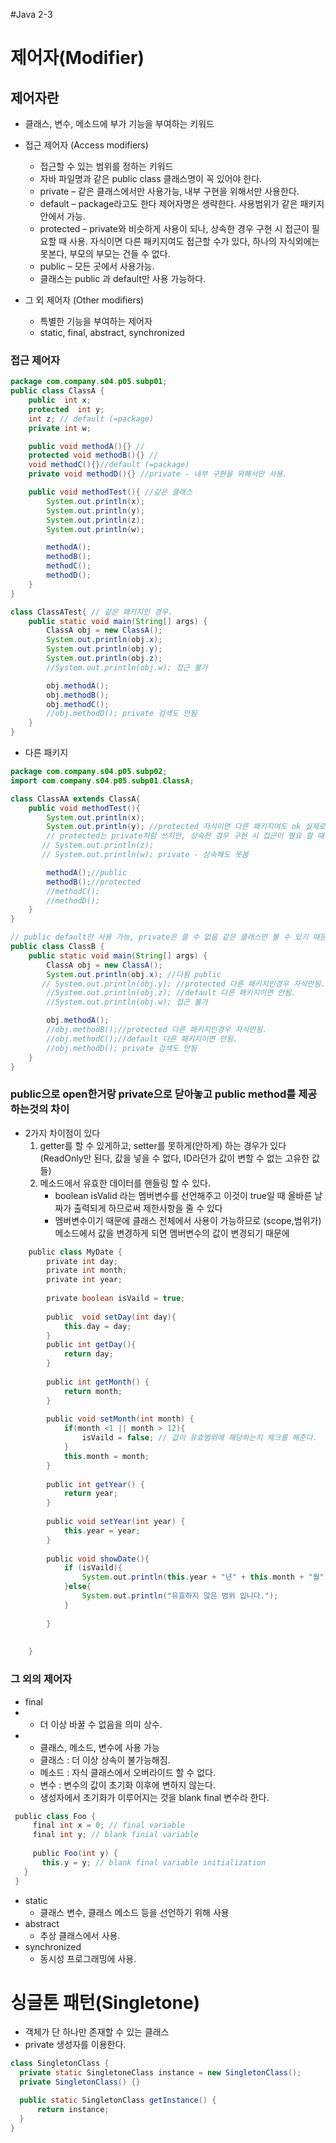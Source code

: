 #Java 2-3
# 제어자(Modifier)
## 제어자란
* 클래스, 변수, 메소드에 부가 기능을 부여하는 키워드
* 접근 제어자 (Access modifiers)
   * 접근할 수 있는 범위를 정하는 키워드
   * 자바 파일명과 같은 public class 클래스명이 꼭 있어야 한다.
   * private – 같은 클래스에서만 사용가능, 내부 구현을 위해서만 사용한다.
   * default – package라고도 한다 제어자명은 생략한다. 사용범위가 같은 패키지안에서 가능.
   * protected – private와 비슷하게 사용이 되나, 상속한 경우 구현 시 접근이 필요할 때 사용.
               자식이면 다른 패키지여도 접근할 수가 있다, 하나의 자식외에는 못본다, 부모의 부모는 건들 수 없다.
   * public – 모든 곳에서 사용가능.
   * 클래스는 public 과 default만 사용 가능하다.
   
* 그 외 제어자 (Other modifiers)
   * 특별한 기능을 부여하는 제어자
   * static, final, abstract, synchronized
### 접근 제어자
````java
package com.company.s04.p05.subp01;
public class ClassA {
    public  int x;
    protected  int y;
    int z; // default (=package)
    private int w;

    public void methodA(){} //
    protected void methodB(){} //
    void methodC(){}//default (=package)
    private void methodD(){} //private - 내부 구현을 위해서만 사용.

    public void methodTest(){ //같은 클래스
        System.out.println(x);
        System.out.println(y);
        System.out.println(z);
        System.out.println(w);

        methodA();
        methodB();
        methodC();
        methodD();
    }
}

class ClassATest{ // 같은 패키지인 경우.
    public static void main(String[] args) {
        ClassA obj = new ClassA();
        System.out.println(obj.x);
        System.out.println(obj.y);
        System.out.println(obj.z);
        //System.out.println(obj.w); 접근 불가

        obj.methodA();
        obj.methodB();
        obj.methodC();
        //obj.methodD(); private 검색도 안됨
    }
}
````
* 다른 패키지
````java
package com.company.s04.p05.subp02;
import com.company.s04.p05.subp01.ClassA;

class ClassAA extends ClassA{
    public void methodTest(){
        System.out.println(x);
        System.out.println(y); //protected 자식이면 다른 패키지여도 ok 실제로 많이 씀. 하나의 자식 외에는 못봄. 부모의 부모는 건들 수 없음.(자바특성)
        // protected는 private처럼 쓰지만, 상속한 경우 구현 시 접근이 필요 할 때 사용.
       // System.out.println(z);
       // System.out.println(w); private - 상속해도 못봄

        methodA();//public
        methodB();//protected
        //methodC();
        //methodD();
    }
}

// public default만 사용 가능, private은 쓸 수 없음 같은 클래스만 볼 수 있기 때문에 다른 클래스라는 개념이 없기 때문에. protected도 사용 불가.
public class ClassB {
    public static void main(String[] args) {
        ClassA obj = new ClassA();
        System.out.println(obj.x); //다됨 public
       // System.out.println(obj.y); //protected 다른 패키지인경우 자식만됨.
        //System.out.println(obj.z); //default 다른 패키지이면 안됨.
        //System.out.println(obj.w); 접근 불가

        obj.methodA();
        //obj.methodB();//protected 다른 패키지인경우 자식만됨.
        //obj.methodC();//default 다른 패키지이면 안됨.
        //obj.methodD(); private 검색도 안됨
    }
}
```` 
### public으로 open한거랑 private으로 닫아놓고 public method를 제공하는것의 차이
* 2가지 차이점이 있다
  1. getter를 할 수 있게하고, setter를 못하게(안하게) 하는 경우가 있다 (ReadOnly만 된다, 값을 넣을 수 없다, ID라던가 값이 변할 수 없는 고유한 값들)
  2. 메소드에서 유효한 데이터를 핸들링 할 수 있다.
     * boolean isValid 라는 멤버변수를 선언해주고 이것이 true일 때 올바른 날짜가 출력되게 하므로써 제한사항을 줄 수 있다
     * 멤버변수이기 때문에 클래스 전체에서 사용이 가능하므로 (scope,범위가) 메소드에서 값을 변경하게 되면 멤버변수의 값이 변경되기 때문에
 ```groovy
     public class MyDate {
         private int day;
         private int month;
         private int year;
     
         private boolean isVaild = true;
     
         public  void setDay(int day){
             this.day = day;
         }
         public int getDay(){
             return day;
         }
     
         public int getMonth() {
             return month;
         }
     
         public void setMonth(int month) {
             if(month <1 || month > 12){
                 isVaild = false; // 값이 유효범위에 해당하는지 체크를 해준다.
             }
             this.month = month;
         }
     
         public int getYear() {
             return year;
         }
     
         public void setYear(int year) {
             this.year = year;
         }
     
         public void showDate(){
             if (isVaild){
                 System.out.println(this.year + "년" + this.month + "월" +this.day+"일");
             }else{
                 System.out.println("유효하지 않은 범위 입니다.");
             }
     
         }
     
     
     }
 ```

### 그 외의 제어자
  * final 
  * - 더 이상 바꿀 수 없음을 의미 상수.
  * - 클래스, 메소드, 변수에 사용 가능
    * 클래스 : 더 이상 상속이 불가능해짐.
    * 메소드 : 자식 클래스에서 오버라이드 할 수 없다.
    * 변수 : 변수의 값이 초기화 이후에 변하지 않는다.
    * 생성자에서 초기화가 이루어지는 것을 blank final 변수라 한다.
   ````groovy
    public class Foo {
        final int x = 0; // final variable
        final int y; // blank finial variable
    
        public Foo(int y) {
          this.y = y; // blank final variable initialization
      }
    }
   ````
  * static
    * 클래스 변수, 클래스 메소드 등을 선언하기 위해 사용
  * abstract
    * 추상 클래스에서 사용.
  * synchronized
    * 동시성 프로그래밍에 사용.

 
# 싱글톤 패턴(Singletone)
 * 객체가 단 하나만 존재할 수 있는 클래스
 * private 생성자를 이용한다.
 
````java
class SingletonClass {
  private static SingletoneClass instance = new SingletonClass();
  private SingletonClass() {}

  public static SingletonClass getInstance() {
      return instance;
  }
}
````

